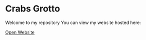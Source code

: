 # Crabs Grotto

Welcome to my repository
You can view my website hosted here:

[Open Website](https://crabamongspies.github.io)